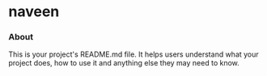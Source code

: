 naveen
======

### About

This is your project's README.md file. It helps users understand what your
project does, how to use it and anything else they may need to know.